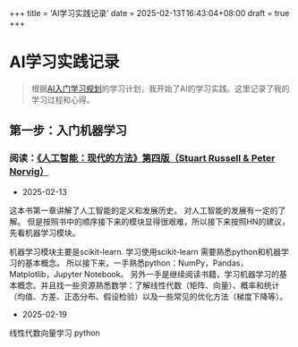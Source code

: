 +++
title = 'AI学习实践记录'
date = 2025-02-13T16:43:04+08:00
draft = true
+++

# AI学习实践记录

> 根据[AI入门学习规划](/posts/AI%E5%85%A5%E9%97%A8%E5%AD%A6%E4%B9%A0%E8%A7%84%E5%88%92/)的学习计划，我开始了AI的学习实践。这里记录了我的学习过程和心得。


## 第一步：入门机器学习

### 阅读：[**《人工智能：现代的方法》第四版（Stuart Russell & Peter Norvig）**](https://aima.cs.berkeley.edu/)

- 2025-02-13

这本书第一章讲解了人工智能的定义和发展历史。
对人工智能的发展有一定的了解。
但是按照书中的顺序接下来的模块显得很艰难，所以接下来按照HN的建议，先看机器学习模块。

机器学习模块主要是scikit-learn.
学习使用scikit-learn 需要熟悉python和机器学习的基本概念。
所以接下来，一手熟悉python：NumPy，Pandas，Matplotlib，Jupyter Notebook。
另外一手是继续阅读书籍，学习机器学习的基本概念。并且找一些资源熟悉数学：了解线性代数（矩阵、向量）、概率和统计（均值、方差、正态分布、假设检验）以及一些常见的优化方法（梯度下降等）。

- 2025-02-19

线性代数向量学习
python
